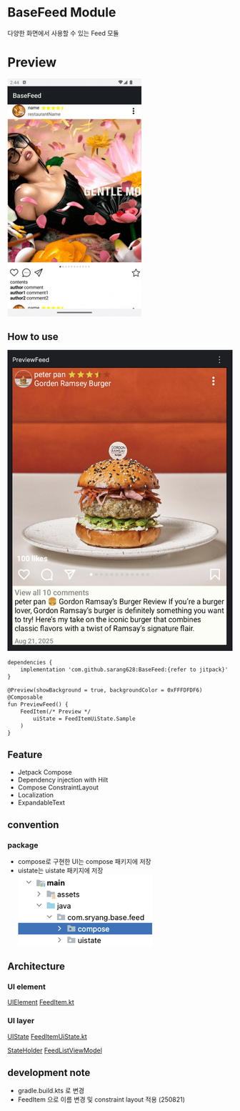 # BaseFeed Module

다양한 화면에서 사용할 수 있는 Feed 모듈

# Preview
<img src="./screenshot/demonstrate.gif" alt="image" width="300" height="auto">

## How to use
<img src="./screenshot/preview.png" alt="image" width="600" height="auto">

```
dependencies {
	implementation 'com.github.sarang628:BaseFeed:{refer to jitpack}'
}	
```

```
@Preview(showBackground = true, backgroundColor = 0xFFFDFDF6)
@Composable
fun PreviewFeed() {
    FeedItem(/* Preview */
        uiState = FeedItemUiState.Sample
    )
}
```

## Feature

- Jetpack Compose
- Dependency injection with Hilt
- Compose ConstraintLayout
- Localization
- ExpandableText

## convention

### package

- compose로 구현한 UI는 compose 패키지에 저장
- uistate는 uistate 패키지에 저장
  <img src="./screenshot/package.png" alt="image" width="300" height="auto">

## Architecture

### UI element
[UIElement](/documents/UIElement.md)
[FeedItem.kt](/library/src/main/java/com/sarang/torang/compose/feed/FeedItem.kt)

### UI layer
[UIState](/documents/UIState.md)
[FeedItemUiState.kt](/library/src/main/java/com/sarang/torang/data/basefeed/FeedItemUiState.kt)

[StateHolder](/documents/StateHolder.md)
[FeedListViewModel](app/src/main/java/com/sarang/torang/compose/FeedListViewModel.kt)

## development note
- gradle.build.kts 로 변경
- FeedItem 으로 이름 변경 및 constraint layout 적용 (250821)